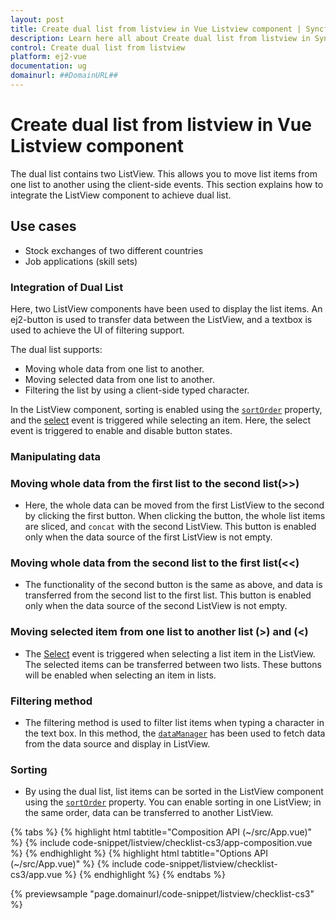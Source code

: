 ```yaml
---
layout: post
title: Create dual list from listview in Vue Listview component | Syncfusion
description: Learn here all about Create dual list from listview in Syncfusion Vue Listview component of Syncfusion Essential JS 2 and more.
control: Create dual list from listview 
platform: ej2-vue
documentation: ug
domainurl: ##DomainURL##
---
```


# Create dual list from listview in Vue Listview component

The dual list contains two ListView. This allows you to move list items from one list to another using the client-side
events. This section explains how to integrate the ListView component to achieve dual list.

## Use cases

* Stock exchanges of two different countries
* Job applications (skill sets)

### Integration of Dual List

Here, two ListView components have been used to display the list items. An ej2-button is used to transfer data between the ListView, and a textbox is used to achieve the UI of filtering support.

The dual list supports:

* Moving whole data from one list to another.
* Moving selected data from one list to another.
* Filtering the list by using a client-side typed character.

In the ListView component, sorting is enabled using the [`sortOrder`](https://ej2.syncfusion.com/vue/documentation/api/list-view/#sortorder) property, and the [select](https://ej2.syncfusion.com/vue/documentation/api/list-view/#select) event is triggered while selecting an item. Here, the select event is triggered to enable and disable button states.

### Manipulating data

### Moving whole data from the first list to the second list(>>)

* Here, the whole data can be moved from the first ListView to the second by clicking the first button. When clicking the button, the whole list items are sliced, and `concat` with the second ListView. This button is enabled only when the data source of the first ListView is not empty.

### Moving whole data from the second list to the first list(<<)

* The functionality of the second button is the same as above, and data is transferred from the second list to the first list. This button is enabled only when the data source of the second ListView is not empty.

### Moving selected item from one list to another list (>) and (<)

* The [Select](https://ej2.syncfusion.com/vue/documentation/api/list-view/#select) event is triggered when selecting a list item in the ListView. The selected items can be transferred between two lists. These buttons will be enabled when selecting an item in lists.

### Filtering method

* The filtering method is used to filter list items when typing a character in the text box. In this method, the [`dataManager`](https://ej2.syncfusion.com/documentation/data/getting-started/) has been used to fetch data from the data source and display in ListView.

### Sorting

* By using the dual list, list items can be sorted in the ListView component using the [`sortOrder`](https://ej2.syncfusion.com/vue/documentation/api/list-view/#sortorder) property. You can enable sorting in one ListView; in the same order, data can be transferred to another ListView.

{% tabs %}
{% highlight html tabtitle="Composition API (~/src/App.vue)" %}
{% include code-snippet/listview/checklist-cs3/app-composition.vue %}
{% endhighlight %}
{% highlight html tabtitle="Options API (~/src/App.vue)" %}
{% include code-snippet/listview/checklist-cs3/app.vue %}
{% endhighlight %}
{% endtabs %}
        
{% previewsample "page.domainurl/code-snippet/listview/checklist-cs3" %}